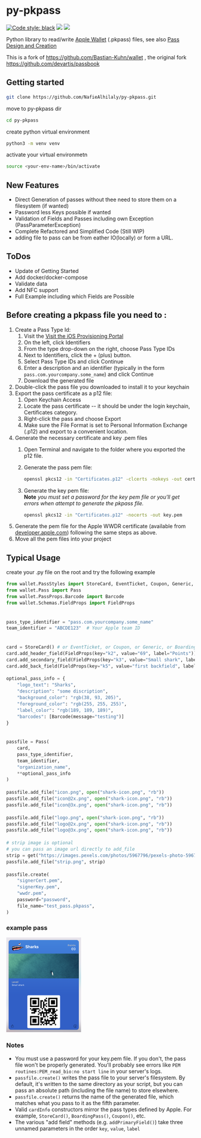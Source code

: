 # py-pkpass

[![Code style: black](https://img.shields.io/badge/code%20style-black-000000.svg?style=for-the-badge&logo=python)](https://github.com/psf/black)
![](https://img.shields.io/badge/Cov-83%25-green?style=for-the-badge&logo=appveyor)
![](https://img.shields.io/github/workflow/status/NafieAlhilaly/py-pkpass/Checks?label=Test&style=for-the-badge)


Python library to read/write [Apple Wallet](http://developer.apple.com/library/ios/#documentation/UserExperience/Conceptual/PassKit_PG/Chapters/Introduction.html#//apple_ref/doc/uid/TP40012195-CH1-SW1) (.pkpass) files, see also [Pass Design and Creation](https://developer.apple.com/library/archive/documentation/UserExperience/Conceptual/PassKit_PG/Creating.html)

This is a fork of https://github.com/Bastian-Kuhn/wallet , the original fork https://github.com/devartis/passbook

## Getting started 
```bash
git clone https://github.com/NafieAlhilaly/py-pkpass.git
```
move to py-pkpass dir
```bash
cd py-pkpass
```

create python virtual environment
```bash
python3 -m venv venv
```

activate your virtual environmetn
```bash
source <your-env-name>/bin/activate
```


## New Features
  * Direct Generation of passes without thee need to store them on a filesystem (if wanted)
  * Password less Keys possible if wanted
  * Validation of Fields and Passes including own Exception (PassParameterException)
  * Complete Refactored and Simplified Code (Still WIP)
  * adding file to pass can be from eather IO(locally) or form a URL.


## ToDos
  * Update of Getting Started
  * Add docker/docker-compose
  * Validate data
  * Add NFC support
  * Full Example including which Fields are Possible


## Before creating a pkpass file you need to :
1. Create a Pass Type Id:
    1. Visit the [Visit the iOS Provisioning Portal](https://developer.apple.com/account/resources/certificates/list)
    2. On the left, click Identifiers
    3. From the type drop-down on the right, choose Pass Type IDs
    4. Next to Identifiers, click the + (plus) button.
    5. Select Pass Type IDs and click Continue
    6. Enter a description and an identifier (typically in the form `pass.com.yourcompany.some_name`) and click Continue
    7. Download the generated file
2. Double-click the pass file you downloaded to install it to your keychain
3. Export the pass certificate as a p12 file:
    1. Open Keychain Access
    2. Locate the pass certificate -- it should be under the login keychain, Certificates category.
    3. Right-click the pass and choose Export
    4. Make sure the File Format is set to Personal Information Exchange (.p12) and export to a convenient location.
4. Generate the necessary certificate and key .pem files
    1. Open Terminal and navigate to the folder where you exported the p12 file.
    2. Generate the pass pem file:

       ```sh
       openssl pkcs12 -in "Certificates.p12" -clcerts -nokeys -out certificate.pem
       ```
    3. Generate the key pem file:<br/>**Note** *you must set a password for the key pem file or you'll get errors when attempt to generate the pkpass file.*

       ```sh
       openssl pkcs12 -in "Certificates.p12" -nocerts -out key.pem
       ```
5. Generate the pem file for the Apple WWDR certificate (available from [developer.apple.com](http://developer.apple.com/certificationauthority/AppleWWDRCA.cer)) following the same steps as above.
6. Move all the pem files into your project


## Typical Usage
create your .py file on the root and try the following example
```python
from wallet.PassStyles import StoreCard, EventTicket, Coupon, Generic, BoardingPass
from wallet.Pass import Pass
from wallet.PassProps.Barcode import Barcode
from wallet.Schemas.FieldProps import FieldProps


pass_type_identifier = "pass.com.yourcompany.some_name"
team_identifier = "ABCDE123"  # Your Apple team ID


card = StoreCard() # or EventTicket, or Coupon, or Generic, or BoardingPass
card.add_header_field(FieldProps(key="k2", value="69", label="Points"))
card.add_secondary_field(FieldProps(key="k3", value="Small shark", label="Level"))
card.add_back_field(FieldProps(key="k5", value="first backfield", label="bf1"))

optional_pass_info = {
    "logo_text": "Sharks",
    "description": "some discription",
    "background_color": "rgb(38, 93, 205)",
    "foreground_color": "rgb(255, 255, 255)",
    "label_color": "rgb(189, 189, 189)",
    "barcodes": [Barcode(message="testing")]
}


passfile = Pass(
    card,
    pass_type_identifier,
    team_identifier,
    "organization_name",
    **optional_pass_info
)

passfile.add_file("icon.png", open("shark-icon.png", "rb"))
passfile.add_file("icon@2x.png", open("shark-icon.png", "rb"))
passfile.add_file("icon@3x.png", open("shark-icon.png", "rb"))

passfile.add_file("logo.png", open("shark-icon.png", "rb"))
passfile.add_file("logo@2x.png", open("shark-icon.png", "rb"))
passfile.add_file("logo@3x.png", open("shark-icon.png", "rb"))

# strip image is optional
# you can pass an image url directly to add_file
strip = get("https://images.pexels.com/photos/5967796/pexels-photo-5967796.jpeg").content
passfile.add_file("strip.png", strip)

passfile.create(
    "signerCert.pem",
    "signerKey.pem",
    "wwdr.pem",
    password="password",
    file_name="test_pass.pkpass",
)
```
### example pass
<img src="https://github.com/NafieAlhilaly/py-pkpass/blob/develop/Screenshot/pass_screenshot.png" alt="drawing" style="width:200px;"/>

### Notes

* You must use a password for your key.pem file. If you don't, the pass file won't be properly generated. You'll probably see errors like `PEM routines:PEM_read_bio:no start line` in your server's logs.
* `passfile.create()` writes the pass file to your server's filesystem. By default, it's written to the same directory as your script, but you can pass an absolute path (including the file name) to store elsewhere.
* `passfile.create()` returns the name of the generated file, which matches what you pass to it as the fifth parameter.
* Valid `cardInfo` constructors mirror the pass types defined by Apple. For example, `StoreCard()`, `BoardingPass()`, `Coupon()`, etc.
* The various "add field" methods (e.g. `addPrimaryField()`) take three unnamed parameters in the order `key`, `value`, `label`
